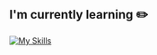 
<!--![david-parkk's github stats](https://github-readme-stats.vercel.app/api?username=david-parkk&show_icons=true)
[![Solved.ac Profile](http://mazassumnida.wtf/api/generate_badge?boj=ji0513ji)](https://solved.ac/ji0513ji)-->
## I'm currently learning ✏️
    
[![My Skills](https://skillicons.dev/icons?i=java,spring,hibernate,mysql,mongodb,redis,aws,linux,docker,k8s)](https://skillicons.dev)
